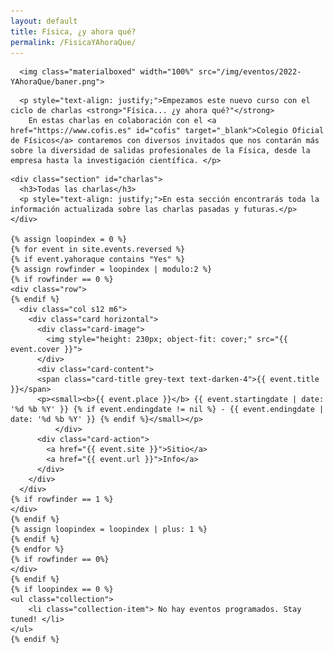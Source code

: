 ```yaml
---
layout: default
title: Física, ¿y ahora qué?
permalink: /FisicaYAhoraQue/
---
```


<div class="no-pad-top" id="index-page">
  <div class="container">
    <div class="section">

<!-- HEADER -->
      <img class="materialboxed" width="100%" src="/img/eventos/2022-YAhoraQue/baner.png">

<!-- INTRODUCCIÓN -->
      <p style="text-align: justify;">Empezamos este nuevo curso con el ciclo de charlas <strong>"Física... ¿y ahora qué?"</strong>
        En estas charlas en colaboración con el <a href="https://www.cofis.es" id="cofis" target="_blank">Colegio Oficial de Físicos</a> contaremos con diversos invitados que nos contarán más sobre la diversidad de salidas profesionales de la Física, desde la empresa hasta la investigación científica. </p>
    
<!-- CHARLAS -->
    <div class="section" id="charlas">
      <h3>Todas las charlas</h3>
      <p style="text-align: justify;">En esta sección encontrarás toda la información actualizada sobre las charlas pasadas y futuras.</p>
    </div>

    {% assign loopindex = 0 %}
    {% for event in site.events.reversed %}
    {% if event.yahoraque contains "Yes" %}
    {% assign rowfinder = loopindex | modulo:2 %}
    {% if rowfinder == 0 %}
    <div class="row">
    {% endif %}
      <div class="col s12 m6">
        <div class="card horizontal">
          <div class="card-image">
            <img style="height: 230px; object-fit: cover;" src="{{ event.cover }}">
          </div>
          <div class="card-content">
          <span class="card-title grey-text text-darken-4">{{ event.title }}</span>
          <p><small><b>{{ event.place }}</b> {{ event.startingdate | date: '%d %b %Y' }} {% if event.endingdate != nil %} - {{ event.endingdate | date: '%d %b %Y' }} {% endif %}</small></p>
              </div>
          <div class="card-action">
            <a href="{{ event.site }}">Sitio</a>
            <a href="{{ event.url }}">Info</a>
          </div>
        </div>
      </div>
    {% if rowfinder == 1 %}
    </div>
    {% endif %}
    {% assign loopindex = loopindex | plus: 1 %}
    {% endif %}
    {% endfor %}
    {% if rowfinder == 0%}
    </div>
    {% endif %}
    {% if loopindex == 0 %}
    <ul class="collection">
        <li class="collection-item"> No hay eventos programados. Stay tuned! </li>
    </ul>
    {% endif %}
<!--
    <div class="section" id="anteriores-charlas">
      <h3>Anteriores charlas</h3>
      <p style="text-align: justify;">En esta sección guardamos todo lo relativo a las charlas que ya se han celebrado. Consulta los grandes ponentes que hemos tenido hasta la fecha.</p>
    </div>

    {% assign loopindex = 0 %}
    {% for event in site.events reversed %}
    {% if event.date < site.time and event.categories contains "eventos-internacionales" %}
    {% assign rowfinder = loopindex | modulo:2 %}
    {% if rowfinder == 0 %}
    <div class="row">
    {% endif %}
      <div class="col s12 m6">
        <div class="card horizontal">
          <div class="card-image">
            <img style="height: 230px; object-fit: cover;" src="{{ event.cover }}">
          </div>
          <div class="card-content">
          <span class="card-title grey-text text-darken-4">{{ event.title }}</span>
          <p><small><b>{{ event.place }}</b> {{ event.startingdate | date: '%d %b %Y' }} {% if event.endingdate != nil %} - {{ event.endingdate | date: '%d %b %Y' }} {% endif %}</small></p>
              </div>
          <div class="card-action">
            <a href="{{ event.site }}">Sitio</a>
            <a href="{{ event.url }}">Info</a>
          </div>
        </div>
      </div>
    {% if rowfinder == 1 %}
    </div>
    {% endif %}
    {% assign loopindex = loopindex | plus: 1 %}
    {% endif %}
    {% endfor %}
    {% if rowfinder == 0 %}
    </div>
    {% endif %}
-->      
  </div>
</div>
